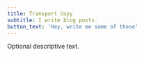 ```yaml
---
title: Transport Copy
subtitle: I write blog posts.
button_text: 'Hey, write me some of those'
---
```


Optional descriptive text.
